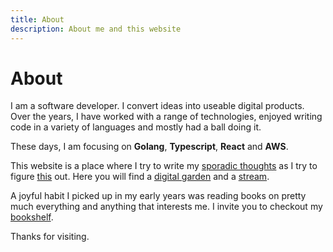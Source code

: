 ```yaml
---
title: About
description: About me and this website
---
```


# About

I am a software developer. I convert ideas into useable digital products. Over the years, I have worked with a range of technologies, enjoyed writing code in a variety of languages and mostly had a ball doing it.

These days, I am focusing on **Golang**, **Typescript**, **React** and **AWS**.

This website is a place where I try to write my [sporadic thoughts](/garden) as I try to figure [this](https://en.wikipedia.org/wiki/World) out. Here you will find a [digital garden](/garden) and a [stream](/stream).

A joyful habit I picked up in my early years was reading books on pretty much everything and anything that interests me. I invite you to checkout my [bookshelf](/bookshelf).

Thanks for visiting.
